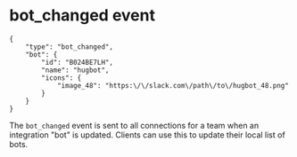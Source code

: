 # bot_changed event

	{
		"type": "bot_changed",
		"bot": {
			"id": "B024BE7LH",
			"name": "hugbot",
			"icons": {
				"image_48": "https:\/\/slack.com\/path\/to\/hugbot_48.png"
			}
		}
	}

The `bot_changed` event is sent to all connections for a team when an
integration "bot" is updated. Clients can use this to update their local list
of bots.
